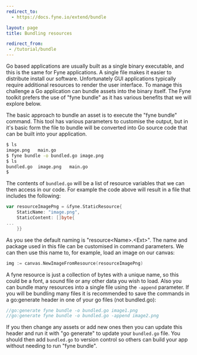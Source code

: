 ```yaml
---
redirect_to:
  - https://docs.fyne.io/extend/bundle

layout: page
title: Bundling resources 

redirect_from:
 - /tutorial/bundle
---
```



Go based applications are usually built as a single binary executable, and this is the same for Fyne applications.
A single file makes it easier to distribute install our software. Unfortunately GUI
applications typically require additional resources to render the user interface.
To manage this challenge a Go application can bundle assets into the binary itself. The Fyne toolkit prefers the use of "fyne bundle" as it has various benefits that we will explore below.

The basic approach to bundle an asset is to execute the "fyne bundle" command.
This tool has various parameters to customise the output, but in it's basic form the
file to bundle will be converted into Go source code that can be built into your application.

```bash
$ ls
image.png	main.go
$ fyne bundle -o bundled.go image.png
$ ls
bundled.go	image.png	main.go
$ 
```

The contents of `bundled.go` will be a list of resource variables that we can then access in our code. For example the code above will result in a file that includes the following:

```go
var resourceImagePng = &fyne.StaticResource{
	StaticName: "image.png",
	StaticContent: []byte{
...
	}}
```

As you see the default naming is "resource\<Name\>.\<Ext\>". The name and package used in this file can be customised in command parameters. We can then use this name to,
for example, load an image on our canvas:

```go
img := canvas.NewImageFromResource(resourceImagePng)
```

A fyne resource is just a collection of bytes with a unique name, so this could be
a font, a sound file or any other data you wish to load. Also you can bundle many resources into a single file using the `-append` parameter.
If you will be bundling many files it is recommended to save the commands in a go:generate header in one of your go files (not bundled.go):

```go
//go:generate fyne bundle -o bundled.go image1.png
//go:generate fyne bundle -o bundled.go -append image2.png
```

If you then change any assets or add new ones then you can update this header and run it with "go generate" to update your `bundled.go` file.
You should then add `bundled.go` to version control so others can build your app
without needing to run "fyne bundle".
